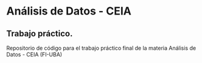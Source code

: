 # Análisis de Datos - CEIA
## Trabajo práctico.

Repositorio de código para el trabajo práctico final de la materia Análisis de Datos - CEIA (FI-UBA)
